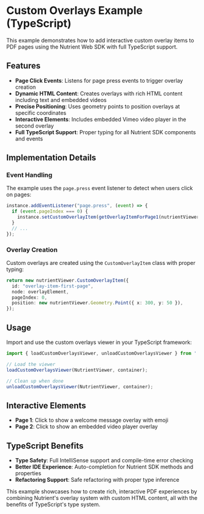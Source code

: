 # Custom Overlays Example (TypeScript)

This example demonstrates how to add interactive custom overlay items to PDF pages using the Nutrient Web SDK with full TypeScript support.

## Features

- **Page Click Events**: Listens for page press events to trigger overlay creation
- **Dynamic HTML Content**: Creates overlays with rich HTML content including text and embedded videos
- **Precise Positioning**: Uses geometry points to position overlays at specific coordinates
- **Interactive Elements**: Includes embedded Vimeo video player in the second overlay
- **Full TypeScript Support**: Proper typing for all Nutrient SDK components and events

## Implementation Details

### Event Handling
The example uses the `page.press` event listener to detect when users click on pages:

```typescript
instance.addEventListener("page.press", (event) => {
  if (event.pageIndex === 0) {
    instance.setCustomOverlayItem(getOverlayItemForPage1(nutrientViewer));
  }
  // ...
});
```

### Overlay Creation
Custom overlays are created using the `CustomOverlayItem` class with proper typing:

```typescript
return new nutrientViewer.CustomOverlayItem({
  id: "overlay-item-first-page",
  node: overlayElement,
  pageIndex: 0,
  position: new nutrientViewer.Geometry.Point({ x: 300, y: 50 }),
});
```

## Usage

Import and use the custom overlays viewer in your TypeScript framework:

```typescript
import { loadCustomOverlaysViewer, unloadCustomOverlaysViewer } from './examples/ts/custom-overlays/implementation';

// Load the viewer
loadCustomOverlaysViewer(NutrientViewer, container);

// Clean up when done
unloadCustomOverlaysViewer(NutrientViewer, container);
```

## Interactive Elements

- **Page 1**: Click to show a welcome message overlay with emoji
- **Page 2**: Click to show an embedded video player overlay

## TypeScript Benefits

- **Type Safety**: Full IntelliSense support and compile-time error checking
- **Better IDE Experience**: Auto-completion for Nutrient SDK methods and properties
- **Refactoring Support**: Safe refactoring with proper type inference

This example showcases how to create rich, interactive PDF experiences by combining Nutrient's overlay system with custom HTML content, all with the benefits of TypeScript's type system.